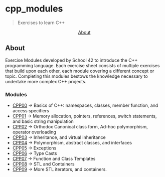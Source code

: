 # cpp_modules
>Exercises to learn C++

</p>
<p align="center">
	<a href="#about">About</a> 
</p>

## About
Exercise Modules developed by School 42 to introduce the C++ programming language. Each exercise sheet consists of multiple exercises that build upon each other, each module covering a different concept or topic. 
Completing this modules bestows the knowledge necessary to undertake more complex C++ projects.

### Modules
- [CPP00](https://github.com/MartimPinto/cpp_modules/tree/master/CPP%2000) -> Basics of C++: namespaces, classes, member function, and access specifiers
- [CPP01](https://github.com/MartimPinto/cpp_modules/tree/master/CPP%2001) -> Memory allocation, pointers, references, switch statements, and basic string manipulation
- [CPP02](https://github.com/MartimPinto/cpp_modules/tree/master/CPP%2002) -> Orthodox Canonical class form, Ad-hoc polymorphism, operator overloading
- [CPP03](https://github.com/MartimPinto/cpp_modules/tree/master/CPP%2003) -> Inheritance, and virtual inheritance
- [CPP04](https://github.com/MartimPinto/cpp_modules/tree/master/CPP%2004) -> Polymorphism, abstract classes, and interfaces
- [CPP05](https://github.com/MartimPinto/cpp_modules/tree/master/CPP%2005) -> Exceptions
- [CPP06](https://github.com/MartimPinto/cpp_modules/tree/master/CPP%2006) -> Type Casts
- [CPP07](https://github.com/MartimPinto/cpp_modules/tree/master/CPP%2007) -> Function and Class Templates
- [CPP08](https://github.com/MartimPinto/cpp_modules/tree/master/CPP%2008) -> STL and Containers
- [CPP09](https://github.com/MartimPinto/cpp_modules/tree/master/CPP%2009) -> More STL iterators, and containers.

